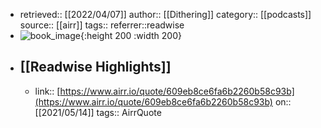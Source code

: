 - retrieved:: [[2022/04/07]]
  author:: [[Dithering]]
  category:: [[podcasts]]
  source:: [[airr]]
  tags:: 
  referrer::readwise
- ![book_image](https://dithering.fm/wp-content/uploads/2021/05/DitheringCoverart.jpg){:height 200 :width 200}
- ## [[Readwise Highlights]]
	- link:: [https://www.airr.io/quote/609eb8ce6fa6b2260b58c93b](https://www.airr.io/quote/609eb8ce6fa6b2260b58c93b)
	  on:: [[2021/05/14]]
	  tags:: 
	  AirrQuote
